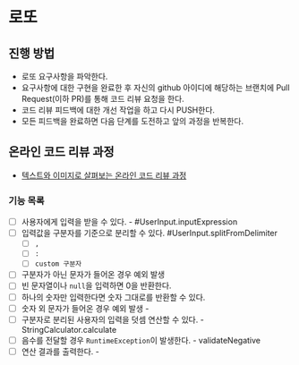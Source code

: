 # 로또
## 진행 방법
* 로또 요구사항을 파악한다.
* 요구사항에 대한 구현을 완료한 후 자신의 github 아이디에 해당하는 브랜치에 Pull Request(이하 PR)를 통해 코드 리뷰 요청을 한다.
* 코드 리뷰 피드백에 대한 개선 작업을 하고 다시 PUSH한다.
* 모든 피드백을 완료하면 다음 단계를 도전하고 앞의 과정을 반복한다.

## 온라인 코드 리뷰 과정
* [텍스트와 이미지로 살펴보는 온라인 코드 리뷰 과정](https://github.com/next-step/nextstep-docs/tree/master/codereview)

### 기능 목록
- [ ] 사용자에게 입력을 받을 수 있다. - #UserInput.inputExpression
- [ ] 입력값을 구분자를 기준으로 분리할 수 있다. #UserInput.splitFromDelimiter
  - [ ] `,` 
  - [ ] `:`
  - [ ] `custom 구분자`
- [ ] 구분자가 아닌 문자가 들어온 경우 예외 발생  
- [ ] 빈 문자열이나 `null`을 입력하면 0을 반환한다.  
- [ ] 하나의 숫자만 입력한다면 숫자 그대로를 반환할 수 있다. 
- [ ] 숫자 외 문자가 들어온 경우 예외 발생 - 
- [ ] 구분자로 분리된 사용자의 입력을 덧셈 연산할 수 있다. - StringCalculator.calculate
- [ ] 음수를 전달할 경우 `RuntimeException`이 발생한다. - validateNegative
- [ ] 연산 결과를 출력한다. - 
